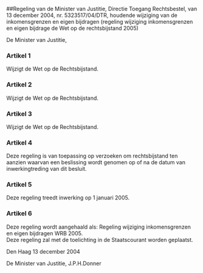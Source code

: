 <meta http-equiv='Content-Type' content='text/html; charset=utf-8' />

##Regeling van de Minister van Justitie, Directie Toegang Rechtsbestel, van 13 december 2004, nr. 5323517/04/DTR, houdende wijziging van de inkomensgrenzen en eigen bijdragen (regeling wijziging inkomensgrenzen en eigen bijdrage de Wet op de rechtsbijstand 2005)

De Minister van Justitie,   

### Artikel  1  

Wijzigt de Wet op de Rechtsbijstand.   

### Artikel  2  

Wijzigt de Wet op de Rechtsbijstand.   

### Artikel  3  

Wijzigt de Wet op de Rechtsbijstand.   

### Artikel  4  

Deze regeling is van toepassing op verzoeken om rechtsbijstand ten aanzien waarvan een beslissing wordt genomen op of na de datum van inwerkingtreding van dit besluit.  

### Artikel  5  

Deze regeling treedt inwerking op 1 januari 2005.  

### Artikel  6  

Deze regeling wordt aangehaald als: Regeling wijziging inkomensgrenzen en eigen bijdragen WRB 2005.  
Deze regeling zal met de toelichting in de Staatscourant worden geplaatst.   

Den Haag 
13 december 2004    

De 
Minister van Justitie, 
J.P.H.Donner    
